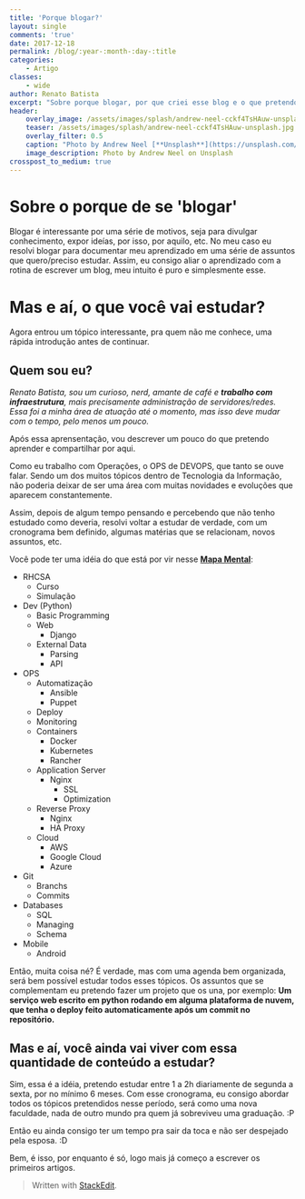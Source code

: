 ```yaml
---
title: 'Porque blogar?'
layout: single
comments: 'true'
date: 2017-12-18
permalink: /blog/:year-:month-:day-:title
categories: 
    - Artigo
classes: 
    - wide
author: Renato Batista
excerpt: "Sobre porque blogar, por que criei esse blog e o que pretendo."
header:
    overlay_image: /assets/images/splash/andrew-neel-cckf4TsHAuw-unsplash.jpg
    teaser: /assets/images/splash/andrew-neel-cckf4TsHAuw-unsplash.jpg
    overlay_filter: 0.5
    caption: "Photo by Andrew Neel [**Unsplash**](https://unsplash.com/photos/cckf4TsHAuw)"
    image_description: Photo by Andrew Neel on Unsplash
crosspost_to_medium: true
---
```


# Sobre o porque de se 'blogar'
Blogar é interessante por uma série de motivos, seja para divulgar conhecimento, expor ideías, por isso, por aquilo, etc. No meu caso eu resolvi blogar para documentar meu aprendizado em uma série de assuntos que quero/preciso estudar. Assim, eu consigo aliar o aprendizado com a rotina de escrever um blog, meu intuito é puro e simplesmente esse.

# Mas e aí, o que você vai estudar?
Agora entrou um tópico interessante, pra quem não me conhece, uma rápida introdução antes de continuar.

## Quem sou eu?
_Renato Batista, sou um curioso, nerd, amante de café e **trabalho com infraestrutura**, mais precisamente administração de servidores/redes. Essa foi a minha área de atuação até o momento, mas isso deve mudar com o tempo, pelo menos um pouco._

Após essa aprensentação, vou descrever um pouco do que pretendo aprender e compartilhar por aqui.

Como  eu trabalho com Operações, o OPS de DEVOPS, que tanto se ouve falar. Sendo um dos muitos tópicos dentro de Tecnologia da Informação, não poderia deixar de ser uma área com muitas novidades e evoluções que aparecem constantemente.

Assim, depois de algum tempo pensando e percebendo que não tenho estudado como deveria, resolvi voltar a estudar de verdade, com um cronograma bem definido, algumas matérias que se relacionam, novos assuntos, etc.

Você pode ter uma idéia do que está por vir nesse **[Mapa Mental](https://app.wisemapping.com/c/maps/650089/public)**:

* RHCSA
    * Curso
    * Simulação 
* Dev (Python)
    * Basic Programming
    * Web
        + Django
    * External Data
        + Parsing
        + API
* OPS
    * Automatização
        + Ansible
        + Puppet
    - Deploy
    - Monitoring
    - Containers
        + Docker
        + Kubernetes
        + Rancher
    - Application Server
        + Nginx
            * SSL
            * Optimization
    - Reverse Proxy
        + Nginx
        + HA Proxy
    - Cloud
        + AWS
        + Google Cloud
        + Azure
* Git
    - Branchs
    - Commits
* Databases
    - SQL
    - Managing
    - Schema
* Mobile
    - Android

Então, muita coisa né? É verdade, mas com uma agenda bem organizada, será bem possível estudar todos esses tópicos.
Os assuntos que se complementam eu pretendo fazer um projeto que os una, por exemplo: **Um serviço web escrito em python rodando em alguma plataforma de nuvem, que tenha o deploy feito automaticamente após um
commit no repositório.**

## Mas e aí, você ainda vai viver com essa quantidade de conteúdo a estudar?

Sim, essa é a idéia, pretendo estudar entre 1 a 2h diariamente de segunda a sexta, por no mínimo 6 meses. Com esse cronograma, eu consigo abordar todos os tópicos pretendidos nesse período, será como uma nova faculdade, nada de outro mundo pra quem já sobreviveu uma graduação. :P

Então eu ainda consigo ter um tempo pra sair da toca e não ser despejado pela esposa. :D

Bem, é isso, por enquanto é só, logo mais já começo a escrever os primeiros artigos.

> Written with [StackEdit](https://stackedit.io/).
